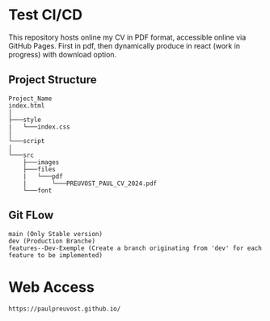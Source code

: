 # Test CI/CD

  This repository hosts online my CV in PDF format, accessible online via GitHub Pages.
  First in pdf, then dynamically produce in react (work in progress) with download option.

## Project Structure

    Project_Name
    index.html
    │
    ├───style
    |   └───index.css
    │
    └───script
    │
    └───src
        ├───images
        ├───files
        |   └───pdf
        |       └───PREUVOST_PAUL_CV_2024.pdf
        └───font

## Git FLow

    main (Only Stable version)
    dev (Production Branche)
    features--Dev-Exemple (Create a branch originating from 'dev' for each feature to be implemented)

# Web Access

    https://paulpreuvost.github.io/
